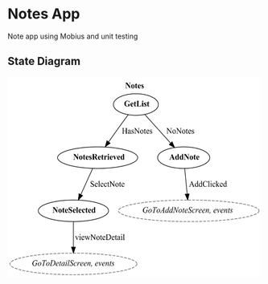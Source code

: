 # Notes App
Note app using Mobius and unit testing

## State Diagram

<p align="center"><img src="StateDiagram/note.png" height="400"></p>
